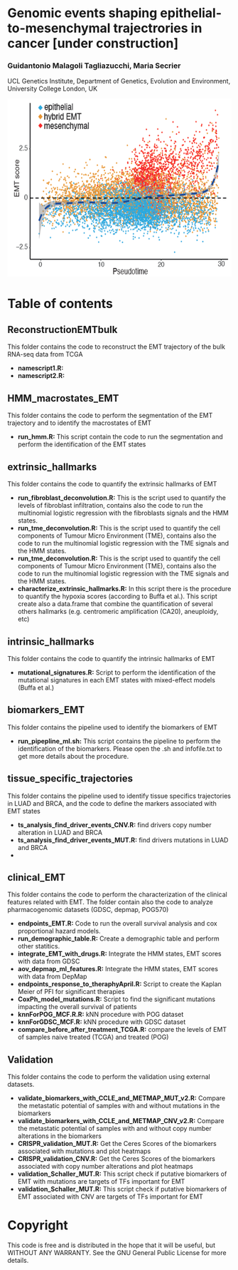 # Genomic events shaping epithelial-to-mesenchymal trajectrories in cancer [under construction]
### Guidantonio Malagoli Tagliazucchi, Maria Secrier 
UCL Genetics Institute, Department of Genetics,  Evolution and Environment,  University College London,  UK 

<p align="center">
  <img width="700" height="400" src="https://github.com/secrierlab/EMT/blob/main/figrepo.png">
</p>

# Table of contents

## ReconstructionEMTbulk
This folder contains the code to reconstruct the EMT trajectory of the bulk RNA-seq data from TCGA
- **namescript1.R:**
- **namescript2.R:**

## HMM_macrostates_EMT
This folder contains the code to perform the segmentation of the EMT trajectory and to identify the macrostates of EMT
- **run_hmm.R:** This script contain the code to run the segmentation and perform the identification of the EMT states
 
## extrinsic_hallmarks
This folder contains the code to quantify the extrinsic hallmarks of EMT
- **run_fibroblast_deconvolution.R:** This is the script used to quantify the levels of fibroblast infiltration, contains also the code to run the multinomial logistic regression with the fibroblasts signals and the HMM states.
- **run_tme_deconvolution.R:** This is the script used to quantify the cell components of Tumour Micro Environment (TME), contains also the code to run the multinomial logistic regression with the TME signals and the HMM states.
- **run_tme_deconvolution.R:** This is the script used to quantify the cell components of Tumour Micro Environment (TME), contains also the code to run the multinomial logistic regression with the TME signals and the HMM states.
- **characterize_extrinsic_hallmarks.R:** In this script there is the procedure to quantify the hypoxia scores (according to Buffa et al.). This script create also a data.frame that combine the quantification of several others hallmarks (e.g. centromeric amplification (CA20), aneuploidy, etc)

## intrinsic_hallmarks
This folder contains the code to quantify the intrinsic hallmarks of EMT
- **mutational_signatures.R:** Script to perform the identification of the mutational signatures in each EMT states with mixed-effect models (Buffa et al.)

## biomarkers_EMT
This folder contains the pipeline used to identify the biomarkers of EMT
- **run_pipepline_ml.sh:** This script contains the pipeline to perform the identification of the biomarkers. Please open the .sh and infofile.txt to get more details about the procedure.


## tissue_specific_trajectories
This folder contains the pipeline used to identify tissue specifics trajectories in LUAD and BRCA, and the code to define the markers associated with EMT states
- **ts_analysis_find_driver_events_CNV.R:** find drivers copy number alteration in LUAD and BRCA
- **ts_analysis_find_driver_events_MUT.R:** find drivers mutations in LUAD and BRCA
- 
## clinical_EMT
This folder contains the code to perform the characterization of the clinical features related with EMT. The folder contain also the code to analyze pharmacogenomic datasets (GDSC, depmap, POG570)

- **endpoints_EMT.R:** Code to run the overall survival analysis and cox proportional hazard models.
- **run_demographic_table.R:** Create a demographic table and perform other statitics.
- **integrate_EMT_with_drugs.R:** Integrate the HMM states, EMT scores with data from GDSC
- **aov_depmap_ml_features.R:** Integrate the HMM states, EMT scores with data from DepMap
- **endpoints_response_to_theraphyApril.R:** Script to create the Kaplan Meier of PFI for significant therapies
- **CoxPh_model_mutations.R:** Script to find the significant mutations impacting the overall survival of patients
- **knnForPOG_MCF.R.R:** kNN procedure with POG dataset
- **knnForGDSC_MCF.R:** kNN procedure with GDSC dataset
- **compare_before_after_treatment_TCGA.R:** compare the levels of EMT of samples naive treated (TCGA) and treated (POG)

## Validation
This folder contains the code to perform the validation using external datasets.
- **validate_biomarkers_with_CCLE_and_METMAP_MUT_v2.R:** Compare the metastatic potential of samples with and without mutations in the biomarkers
- **validate_biomarkers_with_CCLE_and_METMAP_CNV_v2.R:** Compare the metastatic potential of samples with and without copy number alterations in the biomarkers
- **CRISPR_validation_MUT.R:** Get the Ceres Scores of the biomarkers associated with mutations and plot heatmaps
- **CRISPR_validation_CNV.R:** Get the Ceres Scores of the biomarkers associated with copy number alterations and plot heatmaps
- **validation_Schaller_MUT.R:** This script check if putative biomarkers of EMT with mutations are targets of TFs important for EMT
- **validation_Schaller_MUT.R:** This script check if putative biomarkers of EMT associated with CNV are targets of TFs important for EMT

# Copyright
This code is free and is distributed in the hope that it will be useful, but WITHOUT ANY WARRANTY. See the GNU General Public License for more details.


